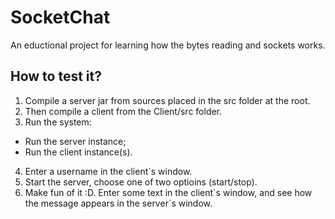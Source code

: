 # SocketChat
An eductional project for learning how the bytes reading and sockets works.

## How to test it?
1. Compile a server jar from sources placed in the src folder at the root.
2. Then compile a client from the Client/src folder.
3. Run the system:
  * Run the server instance;
  * Run the client instance(s).
4. Enter a username in the client\`s window.
5. Start the server, choose one of two optioins (start/stop).
6. Make fun of it :D. Enter some text in the client\`s window, and see how the message appears in the server\`s window.
